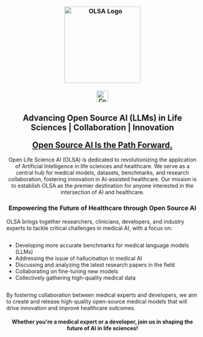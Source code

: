 <h3 align="center">
  <img src="https://avatars.githubusercontent.com/u/118104009?s=400&u=0e172bfb66881de4c9fa5b2953cbdfc01668eb00&v=4" alt="OLSA Logo" height="200">
</h3>
<h4 align="center">
  <a href="https://t.co/vkvJli6ZP7">
    <img src="https://img.shields.io/badge/Join-Community-blue" alt="Community" height="30"/>
  </a>
</h4>
<h2 align="center">
  <p>Advancing Open Source AI (LLMs) in Life Sciences | Collaboration | Innovation</p>
  <a href="https://about.fb.com/news/2024/07/open-source-ai-is-the-path-forward/"><b>Open Source AI Is the Path Forward.</b></a>
</h2>
<div align="center">
Open Life Science AI (OLSA) is dedicated to revolutionizing the application of Artificial Intelligence in life sciences and healthcare. We serve as a central hub for medical models, datasets, benchmarks, and research collaboration, fostering innovation in AI-assisted healthcare. Our mission is to establish OLSA as the premier destination for anyone interested in the intersection of AI and healthcare.

</div>
<h3 align="center">
  <p>Empowering the Future of Healthcare through Open Source AI</p>
</h3>
<div align="left">
<p>OLSA brings together researchers, clinicians, developers, and industry experts to tackle critical challenges in medical AI, with a focus on:</p>
<ul style="text-align: left; display: inline-block;">
  <li>Developing more accurate benchmarks for medical language models (LLMs)</li>
  <li>Addressing the issue of hallucination in medical AI</li>
  <li>Discussing and analyzing the latest research papers in the field</li>
  <li>Collaborating on fine-tuning new models</li>
  <li>Collectively gathering high-quality medical data</li>
</ul>
<p>By fostering collaboration between medical experts and developers, we aim to create and release high-quality open-source medical models that will drive innovation and improve healthcare outcomes.</p>
</div>
<h4 align="center">
  <p>Whether you're a medical expert or a developer, join us in shaping the future of AI in life sciences!</p>
</h4>
